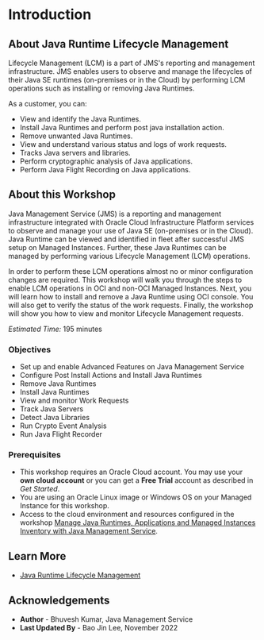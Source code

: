 # Introduction

## About Java Runtime Lifecycle Management

Lifecycle Management (LCM) is a part of JMS's reporting and management infrastructure. JMS enables users to observe and manage the lifecycles of their Java SE runtimes (on-premises or in the Cloud) by performing LCM operations such as installing or removing Java Runtimes.

As a customer, you can:
  * View and identify the Java Runtimes.
  * Install Java Runtimes and perform post java installation action.
  * Remove unwanted Java Runtimes.
  * View and understand various status and logs of work requests.
  * Tracks Java servers and libraries.
  * Perform cryptographic analysis of Java applications.
  * Perform Java Flight Recording on Java applications.

## About this Workshop

Java Management Service (JMS) is a reporting and management infrastructure integrated with Oracle Cloud Infrastructure Platform services to observe and manage your use of Java SE (on-premises or in the Cloud). Java Runtime can be viewed and identified in fleet after successful JMS setup on Managed Instances. Further, these Java Runtimes can be managed by performing various Lifecycle Management (LCM) operations.

In order to perform these LCM operations almost no or minor configuration changes are required. This workshop will walk you through the steps to enable LCM operations in OCI and non-OCI Managed Instances. Next, you will learn how to install and remove a Java Runtime using OCI console. You will also get to verify the status of the work requests. Finally, the workshop will show you how to view and monitor Lifecycle Management requests.

_Estimated Time:_ 195 minutes

### Objectives

* Set up and enable Advanced Features on Java Management Service
* Configure Post Install Actions and Install Java Runtimes
* Remove Java Runtimes
* Install Java Runtimes
* View and monitor Work Requests
* Track Java Servers
* Detect Java Libraries
* Run Crypto Event Analysis
* Run Java Flight Recorder


### Prerequisites

  * This workshop requires an Oracle Cloud account. You may use your **own cloud account** or you can get a **Free Trial** account as described in *Get Started*.
  * You are using an Oracle Linux image or Windows OS on your Managed Instance for this workshop.
  * Access to the cloud environment and resources configured in the workshop [Manage Java Runtimes, Applications and Managed Instances Inventory with Java Management Service](https://apexapps.oracle.com/pls/apex/dbpm/r/livelabs/view-workshop?wid=912).

## Learn More

* [Java Runtime Lifecycle Management](https://docs.oracle.com/en-us/iaas/jms/doc/advanced-features.html#AJSUG-GUID-08673CB1-D87D-4BC5-A61D-E59DCC879ABB)

## Acknowledgements
* **Author** - Bhuvesh Kumar, Java Management Service
* **Last Updated By** - Bao Jin Lee, November 2022
